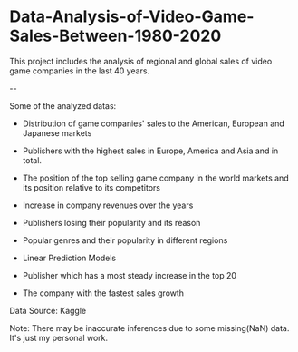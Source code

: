 # Data-Analysis-of-Video-Game-Sales-Between-1980-2020
This project includes the analysis of regional and global sales of video game companies in the last 40 years.

--

Some of the analyzed datas:

- Distribution of game companies' sales to the American, European and Japanese markets

- Publishers with the highest sales in Europe, America and Asia and in total.

- The position of the top selling game company in the world markets and its position relative to its competitors

- Increase in company revenues over the years

- Publishers losing their popularity and its reason

- Popular genres and their popularity in different regions

- Linear Prediction Models
 - Publisher which has a most steady increase in the top 20
 - The company with the fastest sales growth

Data Source: Kaggle

Note: There may be inaccurate inferences due to some missing(NaN) data. It's just my personal work.
